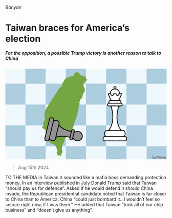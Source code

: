 ###### Banyan

# Taiwan braces for America’s election 

##### For the opposition, a possible Trump victory is another reason to talk to China 

![image](images/20240817_ASD002.jpg) 

> Aug 15th 2024 

TO THE MEDIA in Taiwan it sounded like a mafia boss demanding protection money. In an interview published in July Donald Trump said that Taiwan “should pay us for defence”. Asked if he would defend it should China invade, the Republican presidential candidate noted that Taiwan is far closer to China than to America. China “could just bombard it…I wouldn’t feel so secure right now, if I was them.” He added that Taiwan “took all of our chip business” and “doesn’t give us anything”.

